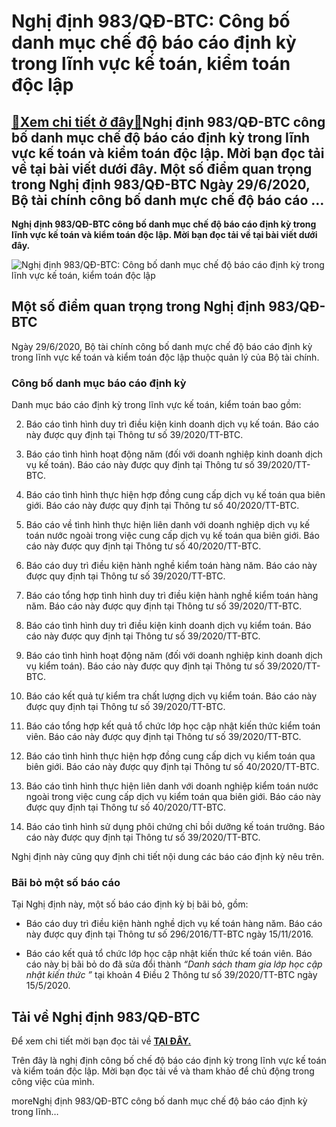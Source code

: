 Nghị định 983/QĐ-BTC: Công bố danh mục chế độ báo cáo định kỳ trong lĩnh vực kế toán, kiểm toán độc lập
=======================================================================================================

[:gift:Xem chi tiết ở đây:gift:](https://hddtvn.com/nghi-dinh-983-qd-btc-cong-bo-danh-muc-che-do-bao-cao-dinh-ky-trong-linh-vuc-ke-toan-kiem-toan-doc-lap/)Nghị định 983/QĐ-BTC công bố danh mục chế độ báo cáo định kỳ trong lĩnh vực kế toán và kiểm toán độc lập. Mời bạn đọc tải về tại bài viết dưới đây. Một số điểm quan trọng trong Nghị định 983/QĐ-BTC Ngày 29/6/2020, Bộ tài chính công bố danh mực chế độ báo cáo …
--------------------------------------------------------------------------------------------------------------------------------------------------------------------------------------------------------------------------------------------------------------------

**Nghị định 983/QĐ-BTC công bố danh mục chế độ báo cáo định kỳ trong lĩnh vực kế toán và kiểm toán độc lập. Mời bạn đọc tải về tại bài viết dưới đây.**


![Nghị định 983/QĐ-BTC: Công bố danh mục chế độ báo cáo định kỳ trong lĩnh vực kế toán, kiểm toán độc lập](https://hddtvn.com/wp-content/uploads/2021/01/5E9D2F4438B115EC2D4EB3C8397105CBEBC71A3CF7FC620214DA5Epimgpsh_fullsize_distr.jpg "Nghị định 983/QĐ-BTC: Công bố danh mục chế độ báo cáo định kỳ trong lĩnh vực kế toán, kiểm toán độc lập")


**Một số điểm quan trọng trong Nghị định 983/QĐ-BTC**
-----------------------------------------------------


Ngày 29/6/2020, Bộ tài chính công bố danh mực chế độ báo cáo định kỳ trong lĩnh vực kế toán và kiểm toán độc lập thuộc quản lý của Bộ tài chính.


### Công bố danh mục báo cáo định kỳ


Danh mục báo cáo định kỳ trong lĩnh vực kế toán, kiểm toán bao gồm:




2. Báo cáo tình hình duy trì điều kiện kinh doanh dịch vụ kế toán. Báo cáo này được quy định tại Thông tư số 39/2020/TT-BTC.

4. Báo cáo tình hình hoạt động năm (đối với doanh nghiệp kinh doanh dịch vụ kế toán). Báo cáo này được quy định tại Thông tư số 39/2020/TT-BTC.

6. Báo cáo tình hình thực hiện hợp đồng cung cấp dịch vụ kế toán qua biên giới. Báo cáo này được quy định tại Thông tư số 40/2020/TT-BTC.

8. Báo cáo về tình hình thực hiện liên danh với doanh nghiệp dịch vụ kế toán nước ngoài trong việc cung cấp dịch vụ kế toán qua biên giới. Báo cáo này được quy định tại Thông tư số 40/2020/TT-BTC.

10. Báo cáo duy trì điều kiện hành nghề kiểm toán hàng năm. Báo cáo này được quy định tại Thông tư số 39/2020/TT-BTC.

12. Báo cáo tổng hợp tình hình duy trì điều kiện hành nghề kiểm toán hàng năm. Báo cáo này được quy định tại Thông tư số 39/2020/TT-BTC.

14. Báo cáo tình hình duy trì điều kiện kinh doanh dịch vụ kiểm toán. Báo cáo này được quy định tại Thông tư số 39/2020/TT-BTC.

16. Báo cáo tình hình hoạt động năm (đối với doanh nghiệp kinh doanh dịch vụ kiểm toán). Báo cáo này được quy định tại Thông tư số 39/2020/TT-BTC.

18. Báo cáo kết quả tự kiểm tra chất lượng dịch vụ kiểm toán. Báo cáo này được quy định tại Thông tư số 39/2020/TT-BTC.

20. Báo cáo tổng hợp kết quả tổ chức lớp học cập nhật kiến thức kiểm toán viên. Báo cáo này được quy định tại Thông tư số 39/2020/TT-BTC.

22. Báo cáo tình hình thực hiện hợp đồng cung cấp dịch vụ kiểm toán qua biên giới. Báo cáo này được quy định tại Thông tư số 40/2020/TT-BTC.

24. Báo cáo tình hình thực hiện liên danh với doanh nghiệp kiểm toán nước ngoài trong việc cung cấp dịch vụ kiểm toán qua biên giới. Báo cáo này được quy định tại Thông tư số 40/2020/TT-BTC.

26. Báo cáo tình hình sử dụng phôi chứng chỉ bồi dưỡng kế toán trưởng. Báo cáo này được quy định tại Thông tư số 39/2020/TT-BTC.



Nghị định này cũng quy định chi tiết nội dung các báo cáo định kỳ nêu trên.


### Bãi bỏ một số báo cáo


Tại Nghị định này, một số báo cáo định kỳ bị bãi bỏ, gồm:




* Báo cáo duy trì điều kiện hành nghề dịch vụ kế toán hàng năm. Báo cáo này được quy định tại Thông tư số 296/2016/TT-BTC ngày 15/11/2016.

* Báo cáo kết quả tổ chức lớp học cập nhật kiến thức kế toán viên. Báo cáo này bị bãi bỏ do đã sửa đổi thành *“Danh sách tham gia lớp học cập nhật kiến thức ”* tại khoản 4 Điều 2 Thông tư số 39/2020/TT-BTC ngày 15/5/2020.



Tải về **Nghị định 983/QĐ-BTC**
-------------------------------


Để xem chi tiết mời bạn đọc tải về [**TẠI ĐÂY.**](https://drive.google.com/file/d/1DYVFsM4Fp44D-Q5oHWbaoV_XkoASx3wd/view?usp=sharing)


Trên đây là nghị định công bố chế độ báo cáo định kỳ trong lĩnh vực kế toán và kiểm toán độc lập. Mời bạn đọc tải về và tham khảo để chủ động trong công việc của mình.


moreNghị định 983/QĐ-BTC công bố danh mục chế độ báo cáo định kỳ trong lĩnh…

